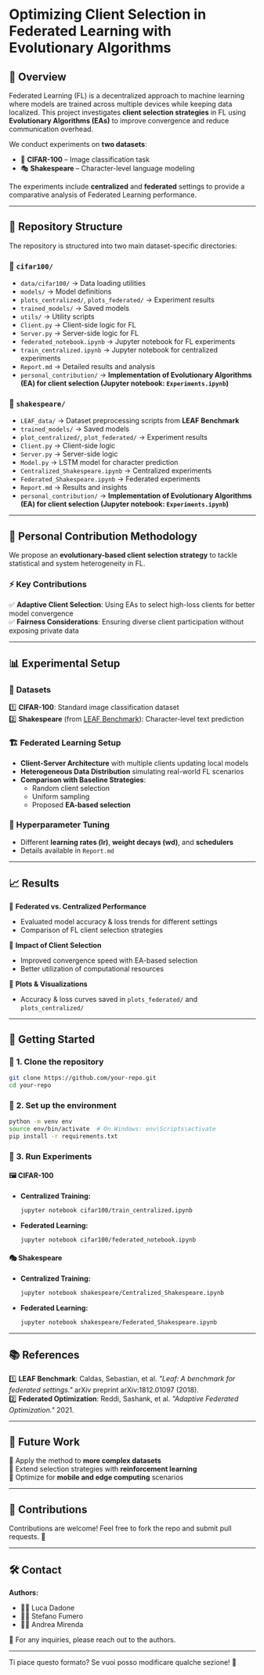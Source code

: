 # Optimizing Client Selection in Federated Learning with Evolutionary Algorithms  

## 📖 Overview  

Federated Learning (FL) is a decentralized approach to machine learning where models are trained across multiple devices while keeping data localized. This project investigates **client selection strategies** in FL using **Evolutionary Algorithms (EAs)** to improve convergence and reduce communication overhead.  

We conduct experiments on **two datasets**:  
- 📸 **CIFAR-100** – Image classification task  
- 🎭 **Shakespeare** – Character-level language modeling  

The experiments include **centralized** and **federated** settings to provide a comparative analysis of Federated Learning performance.  

---

## 📂 Repository Structure  

The repository is structured into two main dataset-specific directories:  

### 🔹 `cifar100/`  
- `data/cifar100/` → Data loading utilities  
- `models/` → Model definitions  
- `plots_centralized/`, `plots_federated/` → Experiment results  
- `trained_models/` → Saved models  
- `utils/` → Utility scripts  
- `Client.py` → Client-side logic for FL  
- `Server.py` → Server-side logic for FL  
- `federated_notebook.ipynb` → Jupyter notebook for FL experiments  
- `train_centralized.ipynb` → Jupyter notebook for centralized experiments  
- `Report.md` → Detailed results and analysis  
- `personal_contribution/` → **Implementation of Evolutionary Algorithms (EA) for client selection (Jupyter notebook: `Experiments.ipynb`)**  

### 🔹 `shakespeare/`  
- `LEAF_data/` → Dataset preprocessing scripts from **LEAF Benchmark**  
- `trained_models/` → Saved models  
- `plot_centralized/`, `plot_federated/` → Experiment results  
- `Client.py` → Client-side logic  
- `Server.py` → Server-side logic  
- `Model.py` → LSTM model for character prediction  
- `Centralized_Shakespeare.ipynb` → Centralized experiments  
- `Federated_Shakespeare.ipynb` → Federated experiments  
- `Report.md` → Results and insights  
- `personal_contribution/` → **Implementation of Evolutionary Algorithms (EA) for client selection (Jupyter notebook: `Experiments.ipynb`)**  
---

## 🎯 Personal Contribution Methodology  

We propose an **evolutionary-based client selection strategy** to tackle statistical and system heterogeneity in FL.  

### ⚡ **Key Contributions**  
✅ **Adaptive Client Selection**: Using EAs to select high-loss clients for better model convergence  
✅ **Fairness Considerations**: Ensuring diverse client participation without exposing private data  

---

## 📊 Experimental Setup  

### 📌 **Datasets**  
1️⃣ **CIFAR-100**: Standard image classification dataset  
2️⃣ **Shakespeare** (from [LEAF Benchmark](https://leaf.cmu.edu/)): Character-level text prediction  

### 🏗 **Federated Learning Setup**  
- **Client-Server Architecture** with multiple clients updating local models  
- **Heterogeneous Data Distribution** simulating real-world FL scenarios  
- **Comparison with Baseline Strategies**:  
  - Random client selection  
  - Uniform sampling  
  - Proposed **EA-based selection**  

### 🔧 **Hyperparameter Tuning**  
- Different **learning rates (lr)**, **weight decays (wd)**, and **schedulers**  
- Details available in `Report.md`  

---

## 📈 Results  

🔹 **Federated vs. Centralized Performance**  
- Evaluated model accuracy & loss trends for different settings  
- Comparison of FL client selection strategies  

🔹 **Impact of Client Selection**  
- Improved convergence speed with EA-based selection  
- Better utilization of computational resources  

🔹 **Plots & Visualizations**  
- Accuracy & loss curves saved in `plots_federated/` and `plots_centralized/`  

---

## 🚀 Getting Started  

### 🔹 **1. Clone the repository**  
```bash
git clone https://github.com/your-repo.git
cd your-repo
```

### 🔹 **2. Set up the environment**  
```bash
python -m venv env
source env/bin/activate  # On Windows: env\Scripts\activate
pip install -r requirements.txt
```

### 🔹 **3. Run Experiments**  
#### 🖼 CIFAR-100  
- **Centralized Training:**  
  ```bash
  jupyter notebook cifar100/train_centralized.ipynb
  ```
- **Federated Learning:**  
  ```bash
  jupyter notebook cifar100/federated_notebook.ipynb
  ```

#### 🎭 Shakespeare  
- **Centralized Training:**  
  ```bash
  jupyter notebook shakespeare/Centralized_Shakespeare.ipynb
  ```
- **Federated Learning:**  
  ```bash
  jupyter notebook shakespeare/Federated_Shakespeare.ipynb
  ```

---

## 📚 References  

1️⃣ **LEAF Benchmark**: Caldas, Sebastian, et al. *"Leaf: A benchmark for federated settings."* arXiv preprint arXiv:1812.01097 (2018).  
2️⃣ **Federated Optimization**: Reddi, Sashank, et al. *"Adaptive Federated Optimization."* 2021.  

---

## 🎯 Future Work  

🔹 Apply the method to **more complex datasets**  
🔹 Extend selection strategies with **reinforcement learning**  
🔹 Optimize for **mobile and edge computing** scenarios  

---

## 🤝 Contributions  

Contributions are welcome! Feel free to fork the repo and submit pull requests. 🚀  

---

## 🛠 Contact  

**Authors:**  
- 🧑‍💻 Luca Dadone  
- 🧑‍💻 Stefano Fumero  
- 🧑‍💻 Andrea Mirenda  

📩 For any inquiries, please reach out to the authors.  

---

Ti piace questo formato? Se vuoi posso modificare qualche sezione! 🚀
